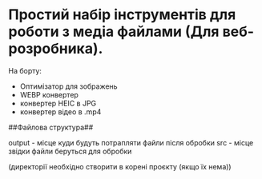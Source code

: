 # Простий набір інструментів для роботи з медіа файлами (Для веб-розробника).

На борту:
+ Оптимізатор для зображень
+ WEBP конвертер
+ конвертер HEIC в JPG
+ конвертер відео в .mp4

##Файлова структура##

output - місце куди будуть потрапляти файли після обробки
src - місце звідки файли беруться для обробки

(директорії необхідно створити в корені проєкту (якщо їх нема))
